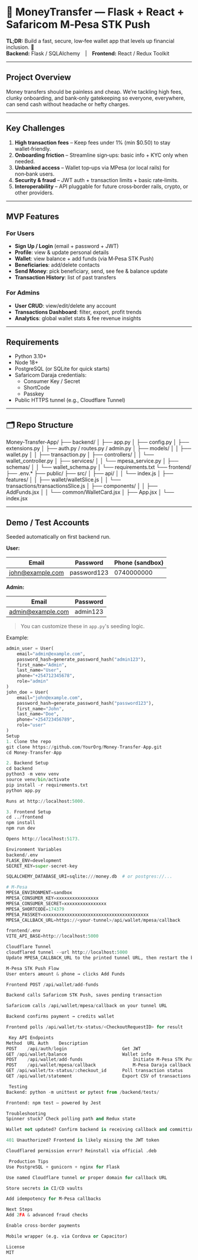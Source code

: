 # 💸 MoneyTransfer — Flask + React + Safaricom M‑Pesa STK Push

**TL;DR:** Build a fast, secure, low‑fee wallet app that levels up financial inclusion. 🚀  
**Backend:** Flask / SQLAlchemy | **Frontend:** React / Redux Toolkit

---

##  Project Overview

Money transfers should be painless and cheap. We’re tackling high fees, clunky onboarding, and bank‑only gatekeeping so everyone, everywhere, can send cash without headache or hefty charges.

---

##  Key Challenges

1. **High transaction fees** – Keep fees under 1% (min \$0.50) to stay wallet‑friendly.
2. **Onboarding friction** – Streamline sign‑ups: basic info + KYC only when needed.
3. **Unbanked access** – Wallet top‑ups via MPesa (or local rails) for non‑bank users.
4. **Security & fraud** – JWT auth + transaction limits + basic rate‑limits.
5. **Interoperability** – API pluggable for future cross‑border rails, crypto, or other providers.

---

##  MVP Features

### For Users

- **Sign Up / Login** (email + password + JWT)
- **Profile**: view & update personal details
- **Wallet**: view balance + add funds (via M‑Pesa STK Push)
- **Beneficiaries**: add/delete contacts
- **Send Money**: pick beneficiary, send, see fee & balance update
- **Transaction History**: list of past transfers

### For Admins

- **User CRUD**: view/edit/delete any account
- **Transactions Dashboard**: filter, export, profit trends
- **Analytics**: global wallet stats & fee revenue insights

---

##  Requirements

- Python 3.10+
- Node 18+
- PostgreSQL (or SQLite for quick starts)
- Safaricom Daraja credentials:
  - Consumer Key / Secret
  - ShortCode
  - Passkey
- Public HTTPS tunnel (e.g., Cloudflare Tunnel)

---

## 🗂 Repo Structure

Money-Transfer-App/
├── backend/
│ ├── app.py
│ ├── config.py
│ ├── extensions.py
│ ├── auth.py / routes.py / admin.py
│ ├── models/
│ │ ├── wallet.py
│ │ ├── transaction.py
│ ├── controllers/
│ │ └── wallet_controller.py
│ ├── services/
│ │ └── mpesa_service.py
│ ├── schemas/
│ │ └── wallet_schema.py
│ └── requirements.txt
└── frontend/
├── .env.*
├── public/
├── src/
│ ├── api/
│ │ └── index.js
│ ├── features/
│ │ ├── wallet/walletSlice.js
│ │ └── transactions/transactionsSlice.js
│ ├── components/
│ │ ├── AddFunds.jsx
│ │ └── common/WalletCard.jsx
│ ├── App.jsx
│ └── index.jsx


---

##  Demo / Test Accounts

Seeded automatically on first backend run.

**User:**

| Email            | Password   | Phone (sandbox) |
|------------------|------------|------------------|
| john@example.com | password123   | 0740000000       |

**Admin:**

| Email             | Password   |
|-------------------|------------|
| admin@example.com | admin123  |

>  You can customize these in `app.py`'s seeding logic.

Example:
```python
admin_user = User(
    email="admin@example.com",
    password_hash=generate_password_hash("admin123"),
    first_name="Admin",
    last_name="User",
    phone="+254712345678",
    role="admin"
)
john_doe = User(
    email="john@example.com",
    password_hash=generate_password_hash("password123"),
    first_name="John",
    last_name="Doe",
    phone="+254723456789",
    role="user"
)
Setup
1. Clone the repo
git clone https://github.com/YourOrg/Money-Transfer-App.git
cd Money-Transfer-App

2. Backend Setup
cd backend
python3 -m venv venv
source venv/bin/activate
pip install -r requirements.txt
python app.py

Runs at http://localhost:5000.

3. Frontend Setup
cd ../frontend
npm install
npm run dev

Opens http://localhost:5173.

Environment Variables
backend/.env
FLASK_ENV=development
SECRET_KEY=super-secret-key

SQLALCHEMY_DATABASE_URI=sqlite:///money.db  # or postgres://...

# M-Pesa
MPESA_ENVIRONMENT=sandbox
MPESA_CONSUMER_KEY=xxxxxxxxxxxxxxxx
MPESA_CONSUMER_SECRET=xxxxxxxxxxxxxxxx
MPESA_SHORTCODE=174379
MPESA_PASSKEY=xxxxxxxxxxxxxxxxxxxxxxxxxxxxxxxxxxxxxxxx
MPESA_CALLBACK_URL=https://<your-tunnel>/api/wallet/mpesa/callback

frontend/.env
VITE_API_BASE=http://localhost:5000

Cloudflare Tunnel
cloudflared tunnel --url http://localhost:5000
Update MPESA_CALLBACK_URL to the printed tunnel URL, then restart the backend.

M‑Pesa STK Push Flow
User enters amount & phone → clicks Add Funds

Frontend POST /api/wallet/add-funds

Backend calls Safaricom STK Push, saves pending transaction

Safaricom calls /api/wallet/mpesa/callback on your tunnel URL

Backend confirms payment → credits wallet

Frontend polls /api/wallet/tx-status/<CheckoutRequestID> for result

 Key API Endpoints
Method	URL	Auth	Description
POST	/api/auth/login	                   	Get JWT
GET	/api/wallet/balance	                	Wallet info
POST	/api/wallet/add-funds	             	Initiate M‑Pesa STK Push
POST	/api/wallet/mpesa/callback	          	M‑Pesa Daraja callback
GET	/api/wallet/tx-status/:checkout_id	 	Poll transaction status
GET	/api/wallet/statement	             	Export CSV of transactions

 Testing
Backend: python -m unittest or pytest from /backend/tests/

Frontend: npm test — powered by Jest

Troubleshooting
Spinner stuck? Check polling path and Redux state

Wallet not updated? Confirm backend is receiving callback and committing

401 Unauthorized? Frontend is likely missing the JWT token

Cloudflared permission error? Reinstall via official .deb

 Production Tips
Use PostgreSQL + gunicorn + nginx for Flask

Use named Cloudflare tunnel or proper domain for callback URL

Store secrets in CI/CD vaults

Add idempotency for M‑Pesa callbacks

Next Steps
Add 2FA & advanced fraud checks

Enable cross-border payments

Mobile wrapper (e.g. via Cordova or Capacitor)

License
MIT